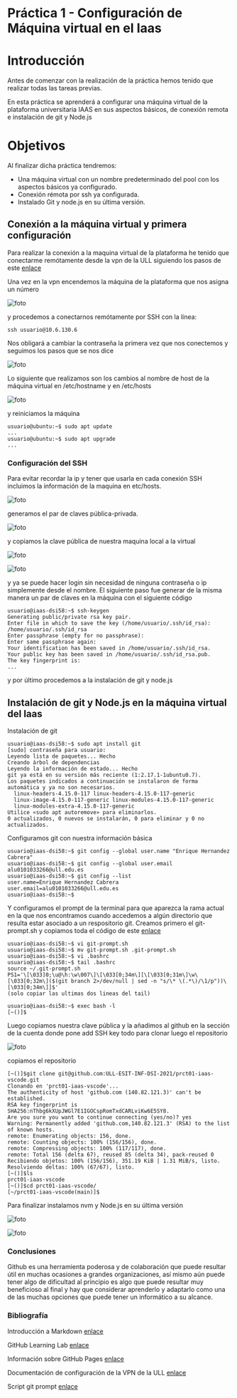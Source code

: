 # Práctica 1 - Configuración de Máquina virtual en el Iaas

# Introducción

Antes de comenzar con la realización de la práctica hemos tenido que realizar todas las tareas previas.

En esta práctica se aprenderá a configurar una máquina virtual de la plataforma universitaria IAAS en sus aspectos básicos, de conexión remota e instalación de git y Node.js

# Objetivos

Al finalizar dicha práctica tendremos:

- Una máquina virtual con un nombre predeterminado del pool con los aspectos básicos ya configurado.
- Conexión rémota por ssh ya configurada.
- Instalado Git y node.js en su última versión.

## Conexión a la máquina virtual y primera configuración

Para realizar la conexión a la maquina virtual de la plataforma he tenido que conectarme remótamente desde la vpn de la ULL siguiendo los pasos de este [enlace](https://www.ull.es/servicios/stic/2020/12/01/servicio-de-vpn-de-la-ull/)

Una vez en la vpn encendemos la máquina de la plataforma que nos asigna un número

![foto](https://github.com/ULL-ESIT-INF-DSI-2021/ull-esit-inf-dsi-20-21-prct01-iaas-Hyssenn/blob/main/docs/imagenes/Asignacion%20maquina.PNG?raw=true)


y procedemos a conectarnos remótamente por SSH con la línea: 

```
ssh usuario@10.6.130.6
```

Nos obligará a cambiar la contraseña la primera vez que nos conectemos y seguimos los pasos que se nos dice

![foto](https://github.com/ULL-ESIT-INF-DSI-2021/ull-esit-inf-dsi-20-21-prct01-iaas-Hyssenn/blob/main/docs/imagenes/Cambiar%20contra.png?raw=true)

Lo siguiente que realizamos son los cambios al nombre de host de la máquina virtual en /etc/hostname y en /etc/hosts

![foto](https://github.com/ULL-ESIT-INF-DSI-2021/ull-esit-inf-dsi-20-21-prct01-iaas-Hyssenn/blob/main/docs/imagenes/Cambio%20nombres.png?raw=true)

y reiniciamos la máquina

```
usuario@ubuntu:~$ sudo apt update
...
usuario@ubuntu:~$ sudo apt upgrade
...
```

### Configuración del SSH

Para evitar recordar la ip y tener que usarla en cada conexión SSH incluimos la información de la maquina en etc/hosts.

![foto](https://github.com/ULL-ESIT-INF-DSI-2021/ull-esit-inf-dsi-20-21-prct01-iaas-Hyssenn/blob/main/docs/imagenes/FicherosHostLocal.png?raw=true)

generamos el par de claves pública-privada.

![foto](https://github.com/ULL-ESIT-INF-DSI-2021/ull-esit-inf-dsi-20-21-prct01-iaas-Hyssenn/blob/main/docs/imagenes/Generaci%C3%B3nClave.png?raw=true)

y copiamos la clave pública de nuestra maquina local  a la virtual

![foto](https://github.com/ULL-ESIT-INF-DSI-2021/ull-esit-inf-dsi-20-21-prct01-iaas-Hyssenn/blob/main/docs/imagenes/Copia_inicio_ssh.png?raw=true)

![foto](https://github.com/ULL-ESIT-INF-DSI-2021/ull-esit-inf-dsi-20-21-prct01-iaas-Hyssenn/blob/main/docs/imagenes/confirmacion_de_inicio.png?raw=true)

y ya se puede hacer login sin necesidad de ninguna contraseña o ip simplemente desde el nombre.
El siguiente paso fue generar de la misma manera un par de claves en la máquina con el siguiente código
```
usuario@iaas-dsi58:~$ ssh-keygen
Generating public/private rsa key pair.
Enter file in which to save the key (/home/usuario/.ssh/id_rsa): /home/usuario/.ssh/id_rsa
Enter passphrase (empty for no passphrase): 
Enter same passphrase again: 
Your identification has been saved in /home/usuario/.ssh/id_rsa.
Your public key has been saved in /home/usuario/.ssh/id_rsa.pub.
The key fingerprint is:
...
```
y por último procedemos a la instalación de git y node.js

## Instalación de git y Node.js en la máquina virtual del Iaas

Instalación de git

```
usuario@iaas-dsi58:~$ sudo apt install git
[sudo] contraseña para usuario: 
Leyendo lista de paquetes... Hecho
Creando árbol de dependencias       
Leyendo la información de estado... Hecho
git ya está en su versión más reciente (1:2.17.1-1ubuntu0.7).
Los paquetes indicados a continuación se instalaron de forma automática y ya no son necesarios.
  linux-headers-4.15.0-117 linux-headers-4.15.0-117-generic
  linux-image-4.15.0-117-generic linux-modules-4.15.0-117-generic
  linux-modules-extra-4.15.0-117-generic
Utilice «sudo apt autoremove» para eliminarlos.
0 actualizados, 0 nuevos se instalarán, 0 para eliminar y 0 no actualizados.
```

Configuramos git con nuestra información básica

```
usuario@iaas-dsi58:~$ git config --global user.name "Enrique Hernandez Cabrera"
usuario@iaas-dsi58:~$ git config --global user.email alu0101033266@ull.edu.es
usuario@iaas-dsi58:~$ git config --list
user.name=Enrique Hernandez Cabrera
user.email=alu0101033266@ull.edu.es
usuario@iaas-dsi58:~$ 
```
Y configuramos el prompt de la terminal para que aparezca la rama actual en la que nos encontramos cuando accedemos a algún directorio que resulta
estar asociado a un respositorio git. Creamos primero el git-prompt.sh y copiamos toda el código de este [enlace](https://github.com/git/git/blob/master/contrib/completion/git-prompt.sh)


```
usuario@iaas-dsi58:~$ vi git-prompt.sh
usuario@iaas-dsi58:~$ mv git-prompt.sh .git-prompt.sh
usuario@iaas-dsi58:~$ vi .bashrc
usuario@iaas-dsi58:~$ tail .bashrc
source ~/.git-prompt.sh
PS1='\[\033]0;\u@\h:\w\007\]\[\033[0;34m\][\[\033[0;31m\]\w\[\033[0;32m\]($(git branch 2>/dev/null | sed -n "s/\* \(.*\)/\1/p"))\[\033[0;34m\]]$'
(solo copiar las ultimas dos lineas del tail)

usuario@iaas-dsi58:~$ exec bash -l
[~()]$
```
Luego copiamos nuestra clave pública y la añadimos al github en la sección de la cuenta donde pone add SSH key todo para clonar luego el repositorio

![foto](https://github.com/ULL-ESIT-INF-DSI-2021/ull-esit-inf-dsi-20-21-prct01-iaas-Hyssenn/blob/main/docs/imagenes/SSH_Key_Github.png?raw=true)

copiamos el repositorio
```
[~()]$git clone git@github.com:ULL-ESIT-INF-DSI-2021/prct01-iaas-vscode.git
Clonando en 'prct01-iaas-vscode'...
The authenticity of host 'github.com (140.82.121.3)' can't be established.
RSA key fingerprint is SHA256:nThbg6kXUpJWGl7E1IGOCspRomTxdCARLviKw6E5SY8.
Are you sure you want to continue connecting (yes/no)? yes
Warning: Permanently added 'github.com,140.82.121.3' (RSA) to the list of known hosts.
remote: Enumerating objects: 156, done.
remote: Counting objects: 100% (156/156), done.
remote: Compressing objects: 100% (117/117), done.
remote: Total 156 (delta 67), reused 85 (delta 34), pack-reused 0
Recibiendo objetos: 100% (156/156), 351.19 KiB | 1.31 MiB/s, listo.
Resolviendo deltas: 100% (67/67), listo.
[~()]$ls
prct01-iaas-vscode
[~()]$cd prct01-iaas-vscode/
[~/prct01-iaas-vscode(main)]$
```
Para finalizar instalamos nvm y Node.js en su última versión

![foto](https://github.com/ULL-ESIT-INF-DSI-2021/ull-esit-inf-dsi-20-21-prct01-iaas-Hyssenn/blob/main/docs/imagenes/Instalacion_nvm.png?raw=true)

![foto](https://github.com/ULL-ESIT-INF-DSI-2021/ull-esit-inf-dsi-20-21-prct01-iaas-Hyssenn/blob/main/docs/imagenes/Install_node.png?raw=true)

### Conclusiones

Github es una herramienta poderosa y de colaboración que puede resultar útil en muchas ocasiones a grandes organizaciones, así mismo aún puede tener algo de dificultad al principio es algo que puede resultar muy beneficioso al final y hay que considerar aprenderlo y adaptarlo como una de las muchas opciones que puede tener un informático a su alcance.

### Bibliografía

Introducción a Markdown                                    [enlace](https://guides.github.com/features/mastering-markdown/)

GitHub Learning Lab                                        [enlace](https://lab.github.com/)

Información sobre GitHub Pages                             [enlace](https://docs.github.com/en/github/working-with-github-pages)

Documentación de configuración de la VPN de la ULL         [enlace](https://www.ull.es/servicios/stic/2020/12/01/servicio-de-vpn-de-la-ull/)

Script git prompt                                          [enlace](https://github.com/git/git/blob/master/contrib/completion/git-prompt.sh)


